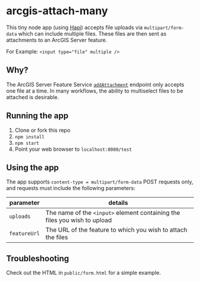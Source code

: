 # arcgis-attach-many
This tiny node app (using [Hapi](http://hapijs.com/)) accepts file uploads via `multipart/form-data` which can include
multiple files. These files are then sent as attachments to an ArcGIS Server feature.

For Example:
`<input type="file" multiple />`

## Why?
The ArcGIS Server Feature Service [`addAttachment`](http://server.arcgisonline.com/arcgis/sdk/rest/index.html#/Add_Attachment/02ss00000027000000/) endpoint only
accepts one file at a time. In many workflows, the ability to multiselect files
to be attached is desirable.

## Running the app
1. Clone or fork this repo
2. `npm install`
3. `npm start`
4. Point your web browser to `localhost:8080/test`

## Using the app
The app supports `content-type = multipart/form-data` POST requests only,
and requests must include the following parameters:

| parameter     | details |
|---------------|---------|
| `uploads`     | The name of the `<input>` element containing the files you wish to upload |
| `featureUrl`  | The URL of the feature to which you wish to attach the files              |

## Troubleshooting
Check out the HTML in `public/form.html` for a simple example.
